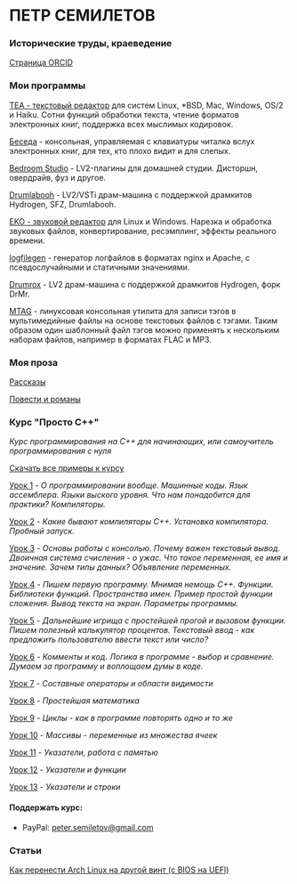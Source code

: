 # ПЕТР СЕМИЛЕТОВ


### Исторические труды, краеведение

[Страница ORCID](https://orcid.org/0009-0002-3901-7785)

### Мои программы


[TEA - текстовый редактор](http://tea.ourproject.org) для систем Linux, *BSD, Mac, Windows, OS/2 и Haiku. Сотни функций обработки текста, чтение форматов электронных книг, поддержка всех мыслимых кодировок.

[Беседа](https://psemiletov.github.io/beseda/) - консольная, управляемая с клавиатуры читалка вслух электронных книг, для тех, кто плохо видит и для слепых. 

[Bedroom Studio](https://github.com/psemiletov/bedroomstudio) - LV2-плагины для домашней студии. Дисторшн, овердрайв, фуз и другое.

[Drumlabooh](https://github.com/psemiletov/drumlabooh) - LV2/VSTi драм-машина с поддержкой драмкитов Hydrogen, SFZ, Drumlabooh.

[EKO - звуковой редактор](http://psemiletov.github.io/eko/) для Linux и Windows. Нарезка и обработка звуковых файлов, конвертирование, ресэмплинг, эффекты реального времени.

[logfilegen](http://psemiletov.github.io/logfilegen/) - генератор логфайлов в форматах nginx и Apache, с псевдослучайными и статичными значениями.

[Drumrox](https://github.com/psemiletov/drumrox) - LV2 драм-машина с поддержкой драмкитов Hydrogen, форк DrMr.

[MTAG](https://github.com/psemiletov/mtag) - линуксовая консольная утилита для записи тэгов в мультимедийные файлы на основе текстовых файлов с тэгами. Таким образом один шаблонный файл тэгов можно применять к нескольким наборам файлов, например в форматах FLAC и MP3.

### Моя проза

[Рассказы](stories.md)

[Повести и романы](novels.md)


### Курс "Просто С++"


*Курс программирования на С++ для начинающих, или самоучитель программирования с нуля*

[Скачать все примеры к курсу](https://github.com/psemiletov/simple-cpp-examples/archive/refs/heads/main.zip)

[Урок 1](scpp/001.md) - *О программировании вообще. Машинные коды. Язык ассемблера. Языки выского уровня. Что нам понадобится для практики? Компиляторы.*

[Урок 2](scpp/002.md) - *Какие бывают компиляторы C++. Установка компилятора. Пробный запуск.*

[Урок 3](scpp/003.md) - *Основы работы с консолью. Почему важен текстовый вывод. Двоичная система счисления - о ужас. Что такое переменная, ее имя и значение. Зачем типы данных? Объявление переменных.*

[Урок 4](scpp/004.md) - *Пишем первую программу. Мнимая немощь С++. Функции. Библиотеки функций. Пространства имен. Пример простой функции сложения. Вывод текста на экран. Параметры программы.*

[Урок 5](scpp/005.md) - *Дальнейшие игрища с простейшей прогой и вызовом функции. Пишем полезный калькулятор процентов. Текстовый ввод - как предложить пользователю ввести текст или число?*

[Урок 6](scpp/006.md) - *Комменты и код. Логика в программе - выбор и сравнение. Думаем за программу и воплощаем думы в коде.*

[Урок 7](scpp/007.md) - *Составные операторы и области видимости*

[Урок 8](scpp/008.md) - *Простейшая математика*   

[Урок 9](scpp/009.md) - *Циклы - как в программе повторять одно и то же*   

[Урок 10](scpp/009.md) - *Массивы - переменные из множества ячеек*   

[Урок 11](scpp/011.md) - *Указатели, работа с памятью*   

[Урок 12](scpp/012.md) - *Указатели и функции*

[Урок 13](scpp/013.md) - *Указатели и строки*


#### Поддержать курс:

* PayPal: peter.semiletov@gmail.com



### Статьи

[ Как перенести Arch Linux на другой винт (с BIOS на UEFI)](articles/archmigr.md)
